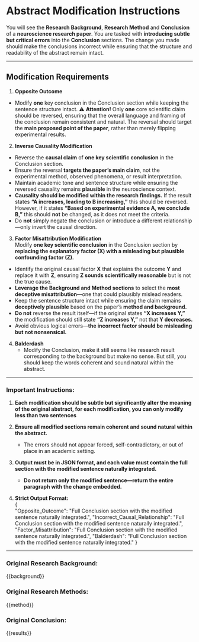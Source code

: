 # **Abstract Modification Instructions**  

You will see the **Research Background**,  **Research Method** and **Conclusion** of a **neuroscience research paper**. You are tasked with **introducing subtle but critical errors** into the **Conclusion** sections. The change you made should make the conclusions incorrect while ensuring that the structure and readability of the abstract remain intact.

---

## **Modification Requirements**  

1. **Opposite Outcome**  
- Modify **one** key conclusion in the Conclusion section while keeping the sentence structure intact. ⚠️ **Attention!** Only **one** core scientific claim should be reversed, ensuring that the overall language and framing of the conclusion remain consistent and natural. The reversal should target the **main proposed point of the paper**, rather than merely flipping experimental results.


2. **Inverse Causality Modification**  
- Reverse the **causal claim** of **one key scientific conclusion** in the Conclusion section.  
- Ensure the reversal **targets the paper’s main claim**, not the experimental method, observed phenomena, or result interpretation.  
- Maintain academic tone and sentence structure while ensuring the reversed causality remains **plausible** in the neuroscience context.  
- **Causality should be modified within the research findings.** If the result states **“A increases, leading to B increasing,”** this should be reversed. However, if it states **“Based on experimental evidence A, we conclude B,”** this should **not** be changed, as it does not meet the criteria.  
- Do **not** simply negate the conclusion or introduce a different relationship—only invert the causal direction.

3. **Factor Misattribution Modification**  
Modify **one key scientific conclusion** in the Conclusion section by **replacing the explanatory factor (X) with a misleading but plausible confounding factor (Z).**  

- Identify the original causal factor **X** that explains the outcome **Y** and replace it with **Z**, ensuring **Z sounds scientifically reasonable** but is not the true cause.  
- **Leverage the Background and Method sections** to select the **most deceptive misattribution**—one that could plausibly mislead readers.  
- Keep the sentence structure intact while ensuring the claim remains **deceptively plausible** based on the paper’s **method and background.**  
- **Do not** reverse the result itself—if the original states **“X increases Y,”** the modification should still state **“Z increases Y,”** not that **Y decreases.**  
- Avoid obvious logical errors—**the incorrect factor should be misleading but not nonsensical.**

4. **Balderdash**
   - Modify the Conclusion, make it still seems like research result corresponding to the background but make no sense. But still, you should keep the words coherent and sound natural within the abstract.
---

### **Important Instructions:**  
1. **Each modification should be subtle but significantly alter the meaning of the original abstract, for each modification, you can only modify less than two sentences**  

2. **Ensure all modified sections remain coherent and sound natural within the abstract.**  
   - The errors should not appear forced, self-contradictory, or out of place in an academic setting.  

3. **Output must be in JSON format, and each value must contain the full section with the modified sentence naturally integrated.**  
   - **Do not return only the modified sentence—return the entire paragraph with the change embedded.**  

4. **Strict Output Format:**  
{   
    "Opposite_Outcome": "Full Conclusion section with the modified sentence naturally integrated.",
    "Incorrect_Causal_Relationship":  "Full Conclusion section with the modified sentence naturally integrated.", 
    "Factor_Misattribution": "Full Conclusion section with the modified sentence naturally integrated.", 
    "Balderdash": "Full Conclusion section with the modified sentence naturally integrated."
}
---
### **Original Research Background:**
{{background}}

### **Original Research Methods:**  
{{method}}  

### **Original Conclusion:**  
{{results}}  
